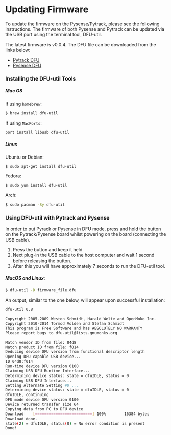 # Updating Firmware

To update the firmware on the Pysense/Pytrack, please see the following instructions. The firmware of both Pysense and Pytrack can be updated via the USB port using the terminal tool, DFU-util.

The latest firmware is v0.0.4. The DFU file can be downloaded from the links below:

- [Pytrack DFU](https://software.pycom.io/downloads/pytrack_0.0.4.dfu)
- [Pysense DFU](https://software.pycom.io/downloads/pysense_0.0.4.dfu)

### Installing the DFU-util Tools

##### Mac OS

If using ``homebrew``:

```bash
$ brew install dfu-util
```

If using ``MacPorts``:

```bash
port install libusb dfu-util
```

##### Linux

Ubuntu or Debian:

```bash
$ sudo apt-get install dfu-util
```

Fedora:

```bash
$ sudo yum install dfu-util
```

Arch:

```bash
$ sudo pacman -Sy dfu-util
```

### Using DFU-util with Pytrack and Pysense

In order to put Pyrack or Pysense in DFU mode, press and hold the button on the Pytrack/Pysense board whilst powering on the board (connecting the USB cable).

1. Press the button and keep it held
2. Next plug-in the USB cable to the host computer and wait 1 second before releasing the button.
3. After this you will have approximately 7 seconds to run the DFU-util tool.

##### MacOS and Linux:

```bash
$ dfu-util -D firmware_file.dfu
```

An output, similar to the one below, will appear upon successful installation:

```bash
dfu-util 0.8

Copyright 2005-2009 Weston Schmidt, Harald Welte and OpenMoko Inc.
Copyright 2010-2014 Tormod Volden and Stefan Schmidt
This program is Free Software and has ABSOLUTELY NO WARRANTY
Please report bugs to dfu-util@lists.gnumonks.org

Match vendor ID from file: 04d8
Match product ID from file: f014
Deducing device DFU version from functional descriptor length
Opening DFU capable USB device...
ID 04d8:f014
Run-time device DFU version 0100
Claiming USB DFU Runtime Interface...
Determining device status: state = dfuIDLE, status = 0
Claiming USB DFU Interface...
Setting Alternate Setting #0 ...
Determining device status: state = dfuIDLE, status = 0
dfuIDLE, continuing
DFU mode device DFU version 0100
Device returned transfer size 64
Copying data from PC to DFU device
Download    [=========================] 100%        16384 bytes
Download done.
state(2) = dfuIDLE, status(0) = No error condition is present
Done!
```
